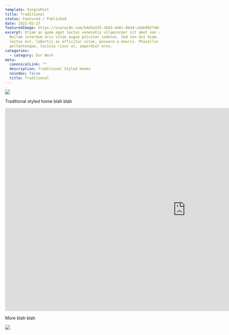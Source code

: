 ```yaml
---
template: SinglePost
title: Traditional 
status: Featured / Published
date: 2022-03-27
featuredImage: https://ucarecdn.com/b4d2a155-2603-446c-8b44-cdab99274041/-/crop/882x585/0,176/-/preview/
excerpt: Etiam ac quam eget lectus venenatis ullamcorper sit amet non arcu.
  Nullam interdum arcu vitae augue pulvinar sodales. Sed non dui diam. Quisque
  lectus est, lobortis ac efficitur vitae, posuere a mauris. Phasellus ac dui
  pellentesque, lacinia risus ut, imperdiet eros.
categories:
  - category: Our Work
meta:
  canonicalLink: ""
  description: Traditional Styled Homes
  noindex: false
  title: Traditional
---
```


![](https://ucarecdn.com/16f3ce50-c405-481d-b4cc-0a8c5c423334/)

Traditional styled home blah blah

<iframe width="1177" height="662" src="https://www.youtube.com/embed/KhFUJ1QT4SQ" title="YouTube video player" frameborder="0" allow="accelerometer; autoplay; clipboard-write; encrypted-media; gyroscope; picture-in-picture" allowfullscreen></iframe>

More blah blah

![](https://ucarecdn.com/f0515337-6dfa-4365-ad57-4e23518d453a/-/crop/892x575/0,182/-/preview/)